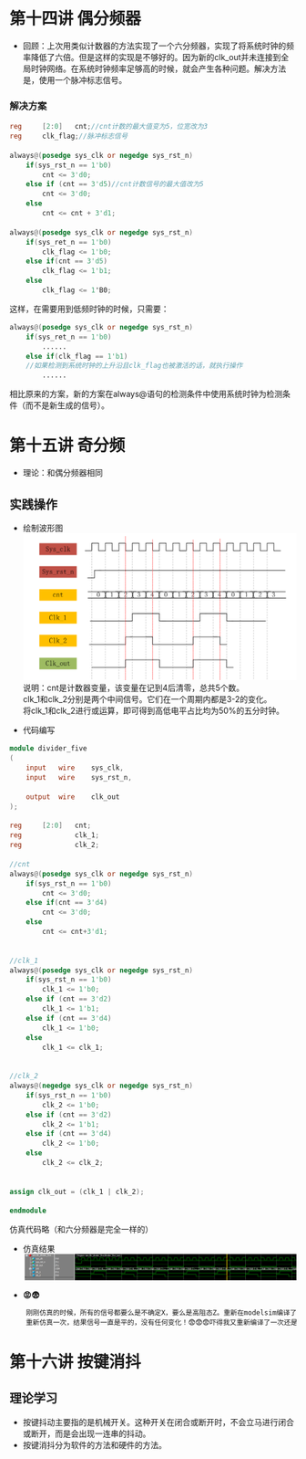 # 第十四讲 偶分频器  
- 回顾：上次用类似计数器的方法实现了一个六分频器，实现了将系统时钟的频率降低了六倍。但是这样的实现是不够好的。因为新的clk_out并未连接到全局时钟网络。在系统时钟频率足够高的时候，就会产生各种问题。解决方法是，使用一个脉冲标志信号。  
### 解决方案  
```Verilog
reg     [2:0]   cnt;//cnt计数的最大值变为5，位宽改为3
reg     clk_flag;//脉冲标志信号

always@(posedge sys_clk or negedge sys_rst_n)
    if(sys_rst_n == 1'b0)
        cnt <= 3'd0;
    else if (cnt == 3'd5)//cnt计数信号的最大值改为5
        cnt <= 3'd0;
    else
        cnt <= cnt + 3'd1;

always@(posedge sys_clk or negedge sys_rst_n)
    if(sys_ret_n == 1'b0)
        clk_flag <= 1'b0;
    else if(cnt == 3'd5)
        clk_flag <= 1'b1;
    else
        clk_flag <= 1'B0;
```

这样，在需要用到低频时钟的时候，只需要：  
```Verilog
always@(posedge sys_clk or negedge sys_rst_n)
    if(sys_ret_n == 1'b0)
        ......
    else if(clk_flag == 1'b1)
    //如果检测到系统时钟的上升沿且clk_flag也被激活的话，就执行操作
        ......
```
相比原来的方案，新的方案在always@语句的检测条件中使用系统时钟为检测条件（而不是新生成的信号）。  
# 第十五讲 奇分频  
- 理论：和偶分频器相同  
## 实践操作  
- 绘制波形图 
![](./res/1001_1.png)  
说明：cnt是计数器变量，该变量在记到4后清零，总共5个数。  
clk_1和clk_2分别是两个中间信号。它们在一个周期内都是3-2的变化。  
将clk_1和clk_2进行或运算，即可得到高低电平占比均为50%的五分时钟。 
 
- 代码编写
```Verilog
module divider_five
(
    input   wire    sys_clk,
    input   wire    sys_rst_n,
    
    output  wire    clk_out
);

reg     [2:0]   cnt;
reg             clk_1;
reg             clk_2;

//cnt
always@(posedge sys_clk or negedge sys_rst_n)
    if(sys_rst_n == 1'b0)
        cnt <= 3'd0;
    else if(cnt == 3'd4)
        cnt <= 3'd0;
    else
        cnt <= cnt+3'd1;
        
        
//clk_1
always@(posedge sys_clk or negedge sys_rst_n)
    if(sys_rst_n == 1'b0)
        clk_1 <= 1'b0;
    else if (cnt == 3'd2)
        clk_1 <= 1'b1;
    else if (cnt == 3'd4)
        clk_1 <= 1'b0;
    else
        clk_1 <= clk_1;


//clk_2
always@(negedge sys_clk or negedge sys_rst_n)
    if(sys_rst_n == 1'b0)
        clk_2 <= 1'b0;
    else if (cnt == 3'd2)
        clk_2 <= 1'b1;
    else if (cnt == 3'd4)
        clk_2 <= 1'b0;
    else
        clk_2 <= clk_2;


assign clk_out = (clk_1 | clk_2);

endmodule
```
仿真代码略（和六分频器是完全一样的）  
- 仿真结果
![](./RES/1001_2.png)

- __😡😨__
```txt
    刚刚仿真的时候，所有的信号都要么是不确定X，要么是高阻态Z。重新在modelsim编译了好几遍都没用。我又对着视频检查了好几遍代码都没有出问题。结果把项目全部删掉，重新建立一遍项目就好了😡信号正常输出。
    重新仿真一次，结果信号一直是平的，没有任何变化！😨😨😨吓得我又重新编译了一次还是这样。再仔细检查才发现是仿真实践设置的太短了。
```

# 第十六讲 按键消抖  
## 理论学习 
- 按键抖动主要指的是机械开关。这种开关在闭合或断开时，不会立马进行闭合或断开，而是会出现一连串的抖动。  
- 按键消抖分为软件的方法和硬件的方法。